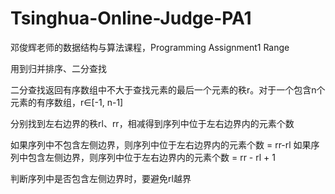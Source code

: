 # Tsinghua-Online-Judge-PA1
邓俊辉老师的数据结构与算法课程，Programming Assignment1 Range

用到归并排序、二分查找

二分查找返回有序数组中不大于查找元素的最后一个元素的秩r。对于一个包含n个元素的有序数组，r∈[-1, n-1]

分别找到左右边界的秩rl、rr，相减得到序列中位于左右边界内的元素个数

如果序列中不包含左侧边界，则序列中位于左右边界内的元素个数 = rr-rl
如果序列中包含左侧边界，则序列中位于左右边界内的元素个数 = rr - rl + 1

判断序列中是否包含左侧边界时，要避免rl越界
